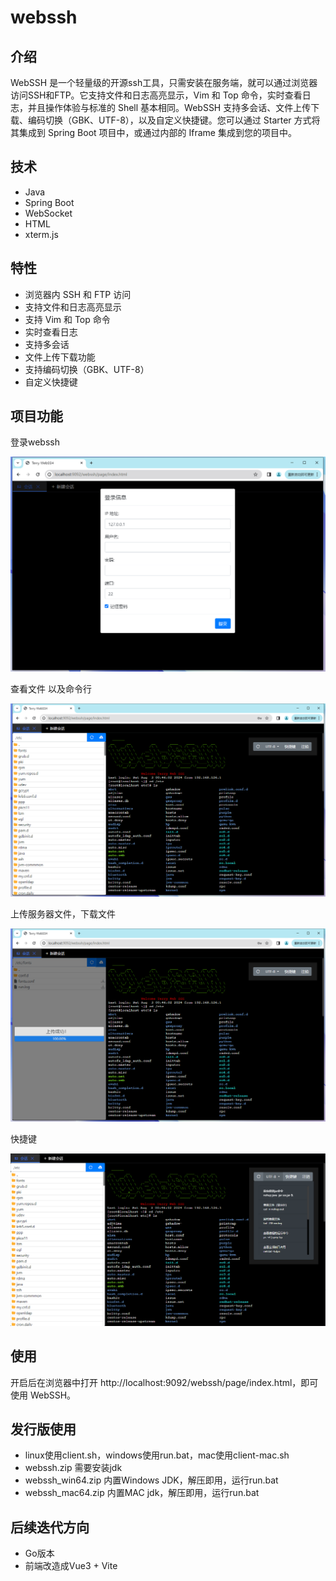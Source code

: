 # webssh

## 介绍
WebSSH 是一个轻量级的开源ssh工具，只需安装在服务端，就可以通过浏览器访问SSH和FTP。它支持文件和日志高亮显示，Vim 和 Top 命令，实时查看日志，并且操作体验与标准的 Shell 基本相同。WebSSH 支持多会话、文件上传下载、编码切换（GBK、UTF-8），以及自定义快捷键。您可以通过 Starter 方式将其集成到 Spring Boot 项目中，或通过内部的 Iframe 集成到您的项目中。

## 技术
- Java
- Spring Boot
- WebSocket
- HTML
- xterm.js

## 特性

- 浏览器内 SSH 和 FTP 访问
- 支持文件和日志高亮显示
- 支持 Vim 和 Top 命令
- 实时查看日志
- 支持多会话
- 文件上传下载功能
- 支持编码切换（GBK、UTF-8）
- 自定义快捷键

## 项目功能

登录webssh

![image-20240803153618165](img/image-20240803153618165.png)

查看文件 以及命令行

![image-20240803154706137](img/image-20240803154706137.png)

上传服务器文件，下载文件

![image-20240803154738778](img/image-20240803154738778.png)

快捷键

![image-20240803154929156](img/image-20240803154929156.png)



## 使用
开启后在浏览器中打开 http://localhost:9092/webssh/page/index.html，即可使用 WebSSH。

## 发行版使用
- linux使用client.sh，windows使用run.bat，mac使用client-mac.sh
- webssh.zip 需要安装jdk
- webssh_win64.zip 内置Windows JDK，解压即用，运行run.bat
- webssh_mac64.zip 内置MAC jdk，解压即用，运行run.bat

## 后续迭代方向

- Go版本
- 前端改造成Vue3 + Vite